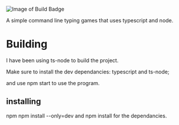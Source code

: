 ![Image of Build Badge](https://travis-ci.org/Scoombe/cmdTyping.svg?branch=typingVersion2)

 A simple command line typing games that uses typescript and node.



# Building
I have been using ts-node to build the project.

Make sure to install the dev dependancies: typescript and ts-node;

and use npm start to use the program.

## installing

npm npm install --only=dev and npm install for the dependancies.






